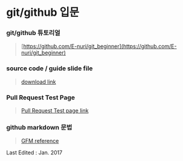 # git/github 입문

### git/github 튜토리얼
>[https://github.com/E-nuri/git_beginner](https://github.com/E-nuri/git_beginner)

### source code / guide slide file
>[download link](https://goo.gl/Gq51j5)

### Pull Request Test Page
>[Pull Request Test page link](https://e-nuri.github.io/git_beginner/)

### github markdown 문법
>[GFM reference](https://guides.github.com/features/mastering-markdown/)


Last Edited : Jan. 2017
